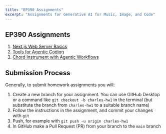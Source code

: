 ```yaml
---
title: "EP390 Assignments"
excerpt: "Assignments for Generative AI for Music, Image, and Code"
---
```


## EP390 Assignments

1. [Next.js Web Server Basics](/assignments/1/)
1. [Tools for Agentic Coding](/assignments/2/)
1. [Chord Instrument with Agentic Workflows](/assignments/3/)

## Submission Process

Generally, to submit homework assignments you will:

1. Create a new branch for your assignment. You can use GitHub Desktop or a command like `git checkout -b charles-hw1` in the terminal (but substitute the branch from `charles-hw1` to a suitable branch name)
1. Follow the instructions in the assignment, and commit your changes with `git`
1. Push, for example with `git push -u origin charles-hw1`
1. In GitHub make a Pull Request (PR) from your branch to the `main` branch
